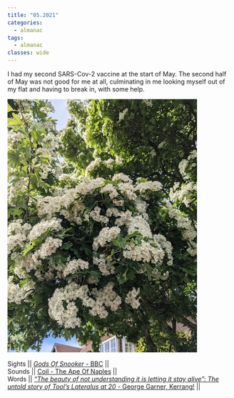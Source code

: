 ```yaml
---
title: "05.2021"
categories:
  - almanac
tags:
  - almanac
classes: wide
---
```


I had my second SARS-Cov-2 vaccine at the start of May. The second half of May was not good for me at all, culminating in me looking myself out of my flat and having to break in, with some help.

![Hawthorne in bloom](/assets/images/hawthorne_may.jpg "Hawthorne in bloom")

Sights || [_Gods Of Snooker_ - BBC](https://www.bbc.co.uk/iplayer/episodes/m000w0pv/gods-of-snooker)  ||  
Sounds || [Coil - The Ape Of Naples](https://open.spotify.com/album/4YzYXXM2GSzsp0hsgVBBrU?si=NWnh43S1Raujj9B4QCe__Q&dl_branch=1)  ||   
Words || [_“The beauty of not understanding it is letting it stay alive”: The untold story of Tool’s Lateralus at 20_ - George Garner, Kerrang!](https://www.kerrang.com/features/the-beauty-of-not-understanding-it-is-letting-it-stay-alive-tools-lateralus-at-20/)  ||    
